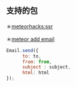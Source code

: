 ## 支持的包

＊[meteorhacks:ssr](https://github.com/meteorhacks/meteor-ssr)

＊[meteor add email](http://docs.meteor.com/api/email.html)  
```javascript
Email.send({
      to: to,
      from: from,
      subject : subject,
      html: html
});

```
